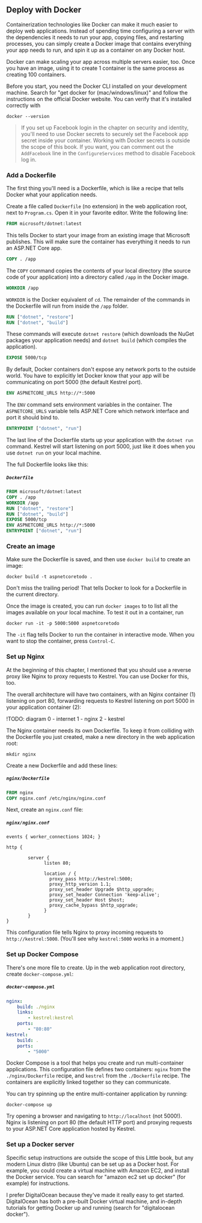 ## Deploy with Docker

Containerization technologies like Docker can make it much easier to deploy web applications. Instead of spending time configuring a server with the dependencies it needs to run your app, copying files, and restarting processes, you can simply create a Docker image that contains everything your app needs to run, and spin it up as a container on any Docker host.

Docker can make scaling your app across multiple servers easier, too. Once you have an image, using it to create 1 container is the same process as creating 100 containers.

Before you start, you need the Docker CLI installed on your development machine. Search for "get docker for (mac/windows/linux)" and follow the instructions on the official Docker website. You can verify that it's installed correctly with

```
docker --version
```

> If you set up Facebook login in the chapter on security and identity, you'll need to use Docker secrets to securely set the Facebook app secret inside your container. Working with Docker secrets is outside the scope of this book. If you want, you can comment out the `AddFacebook` line in the `ConfigureServices` method to disable Facebook log in.

### Add a Dockerfile

The first thing you'll need is a Dockerfile, which is like a recipe that tells Docker what your application needs.

Create a file called `Dockerfile` (no extension) in the web application root, next to `Program.cs`. Open it in your favorite editor. Write the following line:

```dockerfile
FROM microsoft/dotnet:latest
```

This tells Docker to start your image from an existing image that Microsoft publishes. This will make sure the container has everything it needs to run an ASP.NET Core app.

```dockerfile
COPY . /app
```

The `COPY` command copies the contents of your local directory (the source code of your application) into a directory called `/app` in the Docker image.

```dockerfile
WORKDIR /app
```

`WORKDIR` is the Docker equivalent of `cd`. The remainder of the commands in the Dockerfile will run from inside the `/app` folder.

```dockerfile
RUN ["dotnet", "restore"]
RUN ["dotnet", "build"]
```

These commands will execute `dotnet restore` (which downloads the NuGet packages your application needs) and `dotnet build` (which compiles the application).

```dockerfile
EXPOSE 5000/tcp
```

By default, Docker containers don't expose any network ports to the outside world. You have to explicitly let Docker know that your app will be communicating on port 5000 (the default Kestrel port).

```dockerfile
ENV ASPNETCORE_URLS http://*:5000
```

The `ENV` command sets environment variables in the container. The `ASPNETCORE_URLS` variable tells ASP.NET Core which network interface and port it should bind to.

```dockerfile
ENTRYPOINT ["dotnet", "run"]
```

The last line of the Dockerfile starts up your application with the `dotnet run` command. Kestrel will start listening on port 5000, just like it does when you use `dotnet run` on your local machine.

The full Dockerfile looks like this:

##### `Dockerfile`

```dockerfile
FROM microsoft/dotnet:latest
COPY . /app
WORKDIR /app
RUN ["dotnet", "restore"]
RUN ["dotnet", "build"]
EXPOSE 5000/tcp
ENV ASPNETCORE_URLS http://*:5000
ENTRYPOINT ["dotnet", "run"]
```

### Create an image

Make sure the Dockerfile is saved, and then use `docker build` to create an image:

```
docker build -t aspnetcoretodo .
```

Don't miss the trailing period! That tells Docker to look for a Dockerfile in the current directory.

Once the image is created, you can run `docker images` to to list all the images available on your local machine. To test it out in a container, run

```
docker run -it -p 5000:5000 aspnetcoretodo
```

The `-it` flag tells Docker to run the container in interactive mode. When you want to stop the container, press `Control-C`.

### Set up Nginx

At the beginning of this chapter, I mentioned that you should use a reverse proxy like Nginx to proxy requests to Kestrel. You can use Docker for this, too.

The overall architecture will have two containers, with an Nginx container (1) listening on port 80, forwarding requests to Kestrel listening on port 5000 in your application container (2):

!TODO: diagram
0 - internet
1 - nginx
2 - kestrel

The Nginx container needs its own Dockerfile. To keep it from colliding with the Dockerfile you just created, make a new directory in the web application root:

```
mkdir nginx
```

Create a new Dockerfile and add these lines:

##### `nginx/Dockerfile`

```dockerfile
FROM nginx
COPY nginx.conf /etc/nginx/nginx.conf
```

Next, create an `nginx.conf` file:

##### `nginx/nginx.conf`

```
events { worker_connections 1024; }

http {

        server {
              listen 80;

              location / {
                proxy_pass http://kestrel:5000;
                proxy_http_version 1.1;
                proxy_set_header Upgrade $http_upgrade;
                proxy_set_header Connection 'keep-alive';
                proxy_set_header Host $host;
                proxy_cache_bypass $http_upgrade;
              }
        }
}
```

This configuration file tells Nginx to proxy incoming requests to `http://kestrel:5000`. (You'll see why `kestrel:5000` works in a moment.)

### Set up Docker Compose

There's one more file to create. Up in the web application root directory, create `docker-compose.yml`:

##### `docker-compose.yml`

```yaml
nginx:
    build: ./nginx
    links:
        - kestrel:kestrel
    ports:
        - "80:80"
kestrel:
    build: .
    ports:
        - "5000"
```

Docker Compose is a tool that helps you create and run multi-container applications. This configuration file defines two containers: `nginx` from the `./nginx/Dockerfile` recipe, and `kestrel` from the `./Dockerfile` recipe. The containers are explicitly linked together so they can communicate.

You can try spinning up the entire multi-container application by running:

```
docker-compose up
```

Try opening a browser and navigating to `http://localhost` (not 5000!). Nginx is listening on port 80 (the default HTTP port) and proxying requests to your ASP.NET Core application hosted by Kestrel.

### Set up a Docker server

Specific setup instructions are outside the scope of this Little book, but any modern Linux distro (like Ubuntu) can be set up as a Docker host. For example, you could create a virtual machine with Amazon EC2, and install the Docker service. You can search for "amazon ec2 set up docker" (for example) for instructions.

I prefer DigitalOcean because they've made it really easy to get started. DigitalOcean has both a pre-built Docker virtual machine, and in-depth tutorials for getting Docker up and running (search for "digitalocean docker").
